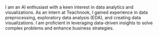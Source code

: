 I am an AI enthusiast with a keen interest in data analytics and visualizations. As an intern at Teachnook, I gained experience in data preprocessing, exploratory data analysis (EDA), and creating data visualizations. I am proficient in leveraging data-driven insights to solve complex problems and enhance business strategies.

